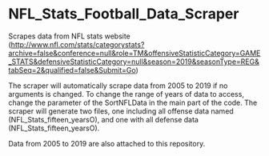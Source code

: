 # NFL_Stats_Football_Data_Scraper
Scrapes data from NFL stats website (http://www.nfl.com/stats/categorystats?archive=false&conference=null&role=TM&offensiveStatisticCategory=GAME_STATS&defensiveStatisticCategory=null&season=2019&seasonType=REG&tabSeq=2&qualified=false&Submit=Go)


The scraper will automatically scrape data from 2005 to 2019 if no arguments is changed. To change the range of years of data to access, change the parameter of the SortNFLData in the main part of the code. The scraper will generate two files, one including all offense data named (NFL_Stats_fifteen_yearsO), and one with all defense data (NFL_Stats_fifteen_yearsO). 


Data from 2005 to 2019 are also attached to this repository.
